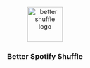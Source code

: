 <br />
<div align="center">
  <a href="https://github.com/tryggs/Beter-Shuffle">
    <img src="images/better-shuffle.png" alt="better shuffle logo" width="80" height="80">
  </a>

  <h3 align="center">Better Spotify Shuffle</h3>
